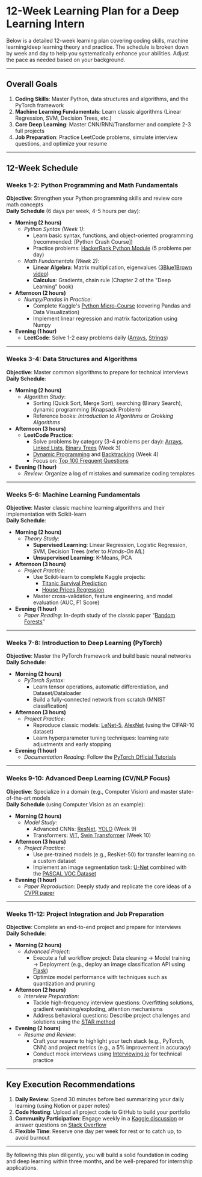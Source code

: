 # 12-Week Learning Plan for a Deep Learning Intern

Below is a detailed 12-week learning plan covering coding skills, machine learning/deep learning theory and practice. The schedule is broken down by week and day to help you systematically enhance your abilities. Adjust the pace as needed based on your background.

---

## **Overall Goals**  
1. **Coding Skills**: Master Python, data structures and algorithms, and the PyTorch framework  
2. **Machine Learning Fundamentals**: Learn classic algorithms (Linear Regression, SVM, Decision Trees, etc.)  
3. **Core Deep Learning**: Master CNN/RNN/Transformer and complete 2-3 full projects  
4. **Job Preparation**: Practice LeetCode problems, simulate interview questions, and optimize your resume

---

## **12-Week Schedule**

### **Weeks 1-2: Python Programming and Math Fundamentals**
**Objective**: Strengthen your Python programming skills and review core math concepts  
**Daily Schedule** (6 days per week, 4-5 hours per day):  
- **Morning (2 hours)**  
  - *Python Syntax (Week 1)*:  
    - Learn basic syntax, functions, and object-oriented programming (recommended: [Python Crash Course])  
    - Practice problems: [HackerRank Python Module](https://www.hackerrank.com/domains/python) (5 problems per day)  
  - *Math Fundamentals (Week 2)*:  
    - **Linear Algebra**: Matrix multiplication, eigenvalues ([3Blue1Brown video](https://www.bilibili.com/video/BV1ys411472E))  
    - **Calculus**: Gradients, chain rule (Chapter 2 of the "Deep Learning" book)  
- **Afternoon (2 hours)**  
  - *Numpy/Pandas in Practice*:  
    - Complete Kaggle's [Python Micro-Course](https://www.kaggle.com/learn/python) (covering Pandas and Data Visualization)  
    - Implement linear regression and matrix factorization using Numpy  
- **Evening (1 hour)**  
  - **LeetCode**: Solve 1-2 easy problems daily ([Arrays](https://leetcode.com/tag/array/), [Strings](https://leetcode.com/tag/string/))  

---

### **Weeks 3-4: Data Structures and Algorithms**
**Objective**: Master common algorithms to prepare for technical interviews  
**Daily Schedule**:  
- **Morning (2 hours)**  
  - *Algorithm Study*:  
    - Sorting (Quick Sort, Merge Sort), searching (Binary Search), dynamic programming (Knapsack Problem)  
    - Reference books: *Introduction to Algorithms* or *Grokking Algorithms*  
- **Afternoon (3 hours)**  
  - **LeetCode Practice**:  
    - Solve problems by category (3-4 problems per day): [Arrays](https://leetcode.com/tag/array/), [Linked Lists](https://leetcode.com/tag/linked-list/), [Binary Trees](https://leetcode.com/tag/binary-tree/) (Week 3)  
    - [Dynamic Programming](https://leetcode.com/tag/dynamic-programming/) and [Backtracking](https://leetcode.com/tag/backtracking/) (Week 4)  
    - Focus on: [Top 100 Frequent Questions](https://leetcode.com/problem-list/79h8rn6/)  
- **Evening (1 hour)**  
  - *Review*: Organize a log of mistakes and summarize coding templates  

---

### **Weeks 5-6: Machine Learning Fundamentals**
**Objective**: Master classic machine learning algorithms and their implementation with Scikit-learn  
**Daily Schedule**:  
- **Morning (2 hours)**  
  - *Theory Study*:  
    - **Supervised Learning**: Linear Regression, Logistic Regression, SVM, Decision Trees (refer to *Hands-On ML*)  
    - **Unsupervised Learning**: K-Means, PCA  
- **Afternoon (3 hours)**  
  - *Project Practice*:  
    - Use Scikit-learn to complete Kaggle projects:  
      - [Titanic Survival Prediction](https://www.kaggle.com/c/titanic)  
      - [House Prices Regression](https://www.kaggle.com/c/house-prices-advanced-regression-techniques)  
    - Master cross-validation, feature engineering, and model evaluation (AUC, F1 Score)  
- **Evening (1 hour)**  
  - *Paper Reading*: In-depth study of the classic paper “[Random Forests](https://link.springer.com/article/10.1023/A:1010933404324)”  

---

### **Weeks 7-8: Introduction to Deep Learning (PyTorch)**
**Objective**: Master the PyTorch framework and build basic neural networks  
**Daily Schedule**:  
- **Morning (2 hours)**  
  - *PyTorch Syntax*:  
    - Learn tensor operations, automatic differentiation, and Dataset/Dataloader  
    - Build a fully-connected network from scratch (MNIST classification)  
- **Afternoon (3 hours)**  
  - *Project Practice*:  
    - Reproduce classic models: [LeNet-5](http://yann.lecun.com/exdb/lenet/), [AlexNet](https://papers.nips.cc/paper/2012/file/c399862d3b9d6b76c8436e924a68c45b-Paper.pdf) (using the CIFAR-10 dataset)  
    - Learn hyperparameter tuning techniques: learning rate adjustments and early stopping  
- **Evening (1 hour)**  
  - *Documentation Reading*: Follow the [PyTorch Official Tutorials](https://pytorch.org/tutorials/)  

---

### **Weeks 9-10: Advanced Deep Learning (CV/NLP Focus)**
**Objective**: Specialize in a domain (e.g., Computer Vision) and master state-of-the-art models  
**Daily Schedule** (using Computer Vision as an example):  
- **Morning (2 hours)**  
  - *Model Study*:  
    - Advanced CNNs: [ResNet](https://arxiv.org/abs/1512.03385), [YOLO](https://arxiv.org/abs/1506.02640) (Week 9)  
    - Transformers: [ViT](https://arxiv.org/abs/2010.11929), [Swin Transformer](https://arxiv.org/abs/2103.14030) (Week 10)  
- **Afternoon (3 hours)**  
  - *Project Practice*:  
    - Use pre-trained models (e.g., ResNet-50) for transfer learning on a custom dataset  
    - Implement an image segmentation task: [U-Net](https://arxiv.org/abs/1505.04597) combined with the [PASCAL VOC Dataset](http://host.robots.ox.ac.uk/pascal/VOC/)  
- **Evening (1 hour)**  
  - *Paper Reproduction*: Deeply study and replicate the core ideas of a [CVPR paper](https://cvpr2023.thecvf.com/)  

---

### **Weeks 11-12: Project Integration and Job Preparation**
**Objective**: Complete an end-to-end project and prepare for interviews  
**Daily Schedule**:  
- **Morning (2 hours)**  
  - *Advanced Project*:  
    - Execute a full workflow project: Data cleaning → Model training → Deployment (e.g., deploy an image classification API using [Flask](https://flask.palletsprojects.com/))  
    - Optimize model performance with techniques such as quantization and pruning  
- **Afternoon (2 hours)**  
  - *Interview Preparation*:  
    - Tackle high-frequency interview questions: Overfitting solutions, gradient vanishing/exploding, attention mechanisms  
    - Address behavioral questions: Describe project challenges and solutions using the [STAR method](https://www.themuse.com/advice/star-interview-method)  
- **Evening (2 hours)**  
  - *Resume and Review*:  
    - Craft your resume to highlight your tech stack (e.g., PyTorch, CNN) and project metrics (e.g., a 5% improvement in accuracy)  
    - Conduct mock interviews using [Interviewing.io](https://interviewing.io/) for technical practice  

---

## **Key Execution Recommendations**  
1. **Daily Review**: Spend 30 minutes before bed summarizing your daily learning (using Notion or paper notes)  
2. **Code Hosting**: Upload all project code to GitHub to build your portfolio  
3. **Community Participation**: Engage weekly in a [Kaggle discussion](https://www.kaggle.com/discussion) or answer questions on [Stack Overflow](https://stackoverflow.com/)  
4. **Flexible Time**: Reserve one day per week for rest or to catch up, to avoid burnout  

---

By following this plan diligently, you will build a solid foundation in coding and deep learning within three months, and be well-prepared for internship applications.
